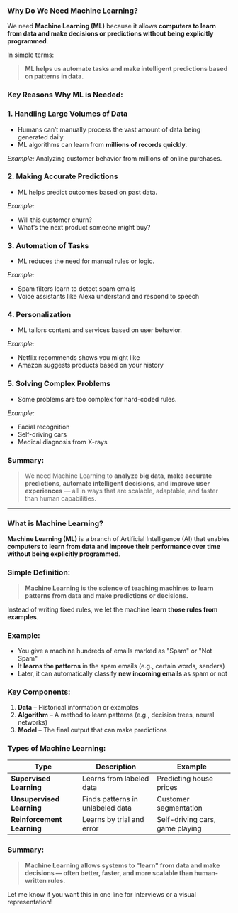### Why Do We Need Machine Learning?

We need **Machine Learning (ML)** because it allows **computers to learn from data and make decisions or predictions without being explicitly programmed**.

In simple terms:

> **ML helps us automate tasks and make intelligent predictions based on patterns in data.**

### Key Reasons Why ML is Needed:

### 1. **Handling Large Volumes of Data**

* Humans can’t manually process the vast amount of data being generated daily.
* ML algorithms can learn from **millions of records quickly**.

*Example:* Analyzing customer behavior from millions of online purchases.

### 2. **Making Accurate Predictions**

* ML helps predict outcomes based on past data.

*Example:*

* Will this customer churn?
* What’s the next product someone might buy?

### 3. **Automation of Tasks**

* ML reduces the need for manual rules or logic.

*Example:*

* Spam filters learn to detect spam emails
* Voice assistants like Alexa understand and respond to speech

### 4. **Personalization**

* ML tailors content and services based on user behavior.

*Example:*

* Netflix recommends shows you might like
* Amazon suggests products based on your history

### 5. **Solving Complex Problems**

* Some problems are too complex for hard-coded rules.

*Example:*

* Facial recognition
* Self-driving cars
* Medical diagnosis from X-rays

### Summary:

> We need Machine Learning to **analyze big data**, **make accurate predictions**, **automate intelligent decisions**, and **improve user experiences** — all in ways that are scalable, adaptable, and faster than human capabilities.

---

### What is Machine Learning?

**Machine Learning (ML)** is a branch of Artificial Intelligence (AI) that enables **computers to learn from data and improve their performance over time without being explicitly programmed**.

### Simple Definition:

> **Machine Learning is the science of teaching machines to learn patterns from data and make predictions or decisions.**

Instead of writing fixed rules, we let the machine **learn those rules from examples**.

### Example:

* You give a machine hundreds of emails marked as "Spam" or "Not Spam"
* It **learns the patterns** in the spam emails (e.g., certain words, senders)
* Later, it can automatically classify **new incoming emails** as spam or not

###  Key Components:

1. **Data** – Historical information or examples
2. **Algorithm** – A method to learn patterns (e.g., decision trees, neural networks)
3. **Model** – The final output that can make predictions

### Types of Machine Learning:

| Type                       | Description                      | Example                         |
| -------------------------- | -------------------------------- | ------------------------------- |
| **Supervised Learning**    | Learns from labeled data         | Predicting house prices         |
| **Unsupervised Learning**  | Finds patterns in unlabeled data | Customer segmentation           |
| **Reinforcement Learning** | Learns by trial and error        | Self-driving cars, game playing |

### Summary:

> **Machine Learning allows systems to "learn" from data and make decisions — often better, faster, and more scalable than human-written rules.**

Let me know if you want this in one line for interviews or a visual representation!

